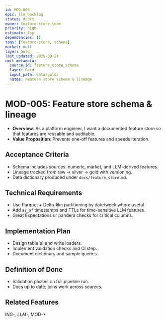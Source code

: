 ```yaml
---
id: MOD-005
epic: llm_backlog
status: draft
owner: feature-store-team
priority: high
estimate: 4sp
dependencies: []
tags: [feature-store, schema]
market: null
layer: Gold
last_updated: 2025-08-24
emit_metadata:
  source_id: feature_store_schema
  layer: Gold
  input_path: data/gold/
  notes: Feature store schema & lineage
---
```


# MOD-005: Feature store schema & lineage

- **Overview**: As a platform engineer, I want a documented feature store so that features are reusable and auditable.
- **Value Proposition**: Prevents one-off features and speeds iteration.

## Acceptance Criteria
- Schema includes sources: numeric, market, and LLM-derived features.
- Lineage tracked from raw → silver → gold with versioning.
- Data dictionary produced under `docs/feature_store.md`.

## Technical Requirements
- Use Parquet + Delta-like partitioning by date/week where useful.
- Add `as_of` timestamps and TTLs for time-sensitive LLM features.
- Great Expectations or pandera checks for critical columns.

## Implementation Plan
- Design table(s) and write loaders.
- Implement validation checks and CI step.
- Document dictionary and sample queries.

## Definition of Done
- Validation passes on full pipeline run.
- Docs up to date; joins work across sources.

## Related Features
ING-*, LLM-*, MOD-*
